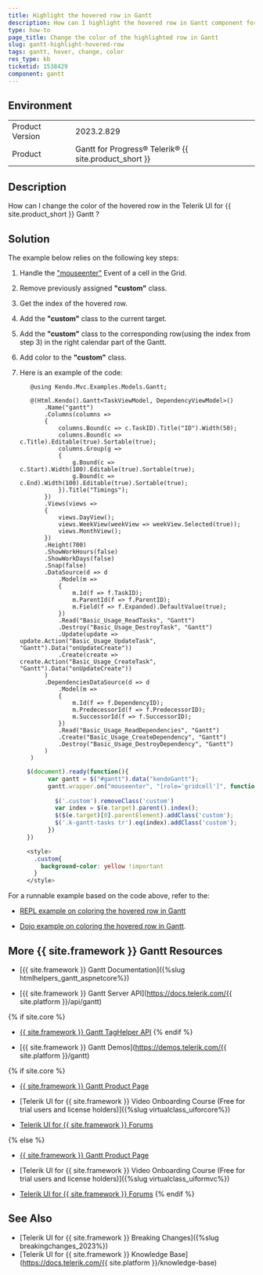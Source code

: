 ```yaml
---
title: Highlight the hovered row in Gantt
description: How can I highlight the hovered row in Gantt component for{{ site.product }}?
type: how-to
page_title: Change the color of the highlighted row in Gantt
slug: gantt-highlight-hovered-row
tags: gantt, hover, change, color
res_type: kb
ticketid: 1538429
component: gantt
---
```


## Environment
<table>
	<tbody>
		<tr>
			<td>Product Version</td>
			<td>2023.2.829</td>
		</tr>
		<tr>
			<td>Product</td>
			<td>Gantt for Progress® Telerik® {{ site.product_short }}</td>
		</tr>
	</tbody>
</table>


## Description

How can I change the color of the hovered row in the Telerik UI for {{ site.product_short }} Gantt ?

## Solution

The example below relies on the following key steps:

1. Handle the ["mouseenter"](https://api.jquery.com/mouseenter/) Event of a cell in the Grid.
1. Remove previously assigned **"custom"** class.
1. Get the index of the hovered row.
1. Add the **"custom"** class to the current target.
1. Add the **"custom"** class to the corresponding row(using the index from step 3) in the right calendar part of the Gantt.
1. Add color to the **"custom"** class.
1. Here is an example of the code:

    ```Razor
       @using Kendo.Mvc.Examples.Models.Gantt;

       @(Html.Kendo().Gantt<TaskViewModel, DependencyViewModel>()
           .Name("gantt")
           .Columns(columns =>
           {
               columns.Bound(c => c.TaskID).Title("ID").Width(50);
               columns.Bound(c => c.Title).Editable(true).Sortable(true);
               columns.Group(g =>
               {
                   g.Bound(c => c.Start).Width(100).Editable(true).Sortable(true);
                   g.Bound(c => c.End).Width(100).Editable(true).Sortable(true);
               }).Title("Timings");
           })
           .Views(views =>
           {
               views.DayView();
               views.WeekView(weekView => weekView.Selected(true));
               views.MonthView();
           })
           .Height(700)
           .ShowWorkHours(false)
           .ShowWorkDays(false)
           .Snap(false)
           .DataSource(d => d
               .Model(m =>
               {
                   m.Id(f => f.TaskID);
                   m.ParentId(f => f.ParentID);
                   m.Field(f => f.Expanded).DefaultValue(true);
               })
               .Read("Basic_Usage_ReadTasks", "Gantt")
               .Destroy("Basic_Usage_DestroyTask", "Gantt")
               .Update(update => update.Action("Basic_Usage_UpdateTask", "Gantt").Data("onUpdateCreate"))
               .Create(create => create.Action("Basic_Usage_CreateTask", "Gantt").Data("onUpdateCreate"))
           )
           .DependenciesDataSource(d => d
               .Model(m =>
               {
                   m.Id(f => f.DependencyID);
                   m.PredecessorId(f => f.PredecessorID);
                   m.SuccessorId(f => f.SuccessorID);
               })
               .Read("Basic_Usage_ReadDependencies", "Gantt")
               .Create("Basic_Usage_CreateDependency", "Gantt")
               .Destroy("Basic_Usage_DestroyDependency", "Gantt")
           )
       )
    ```

    ```JavaScript
      $(document).ready(function(){
            var gantt = $("#gantt").data("kendoGantt");
            gantt.wrapper.on("mouseenter", "[role='gridcell']", function(e) {       
             
              $('.custom').removeClass('custom')
              var index = $(e.target).parent().index();
              $($(e.target)[0].parentElement).addClass('custom');
              $('.k-gantt-tasks tr').eq(index).addClass('custom');
            })
      })
    ```
    
    ```CSS
      <style>
        .custom{
          background-color: yellow !important
        }
      </style>
    ```

For a runnable example based on the code above, refer to the:
* [REPL example on coloring the hovered row in Gantt](https://netcorerepl.telerik.com/GxaNcaFo06BCWG8a26)

* [Dojo example on coloring the hovered row in Gantt](https://dojo.telerik.com/@anton.mironov/UJEXohiW).

## More {{ site.framework }} Gantt Resources

* [{{ site.framework }} Gantt Documentation]({%slug htmlhelpers_gantt_aspnetcore%})

* [{{ site.framework }} Gantt Server API](https://docs.telerik.com/{{ site.platform }}/api/gantt)

{% if site.core %}
* [{{ site.framework }} Gantt TagHelper API](https://docs.telerik.com/aspnet-core/api/taghelpers/gantt)
{% endif %}

* [{{ site.framework }} Gantt Demos](https://demos.telerik.com/{{ site.platform }}/gantt)

{% if site.core %}
* [{{ site.framework }} Gantt Product Page](https://www.telerik.com/aspnet-core-ui/gantt-chart)

* [Telerik UI for {{ site.framework }} Video Onboarding Course (Free for trial users and license holders)]({%slug virtualclass_uiforcore%})

* [Telerik UI for {{ site.framework }} Forums](https://www.telerik.com/forums/aspnet-core-ui)

{% else %}
* [{{ site.framework }} Gantt Product Page](https://www.telerik.com/aspnet-mvc/ganttchart)

* [Telerik UI for {{ site.framework }} Video Onboarding Course (Free for trial users and license holders)]({%slug virtualclass_uiformvc%})

* [Telerik UI for {{ site.framework }} Forums](https://www.telerik.com/forums/aspnet-mvc)
{% endif %}

## See Also

* [Telerik UI for {{ site.framework }} Breaking Changes]({%slug breakingchanges_2023%})
* [Telerik UI for {{ site.framework }} Knowledge Base](https://docs.telerik.com/{{ site.platform }}/knowledge-base)

